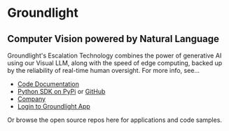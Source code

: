 # Groundlight
## Computer Vision powered by Natural Language

Groundlight's Escalation Technology combines the power of generative AI using our Visual LLM, along with the speed of edge computing, backed up by the reliability of real-time human oversight.  For more info, see...

- [Code Documentation](https://code.groundlight.ai/python-sdk/docs/getting-started)
- [Python SDK on PyPi](https://pypi.org/project/groundlight/) or [GitHub](https://github.com/groundlight/python-sdk)
- [Company](https://www.groundlight.ai/)
- [Login to Groundlight App](http://dashboard.groundlight.ai/)

Or browse the open source repos here for applications and code samples.
